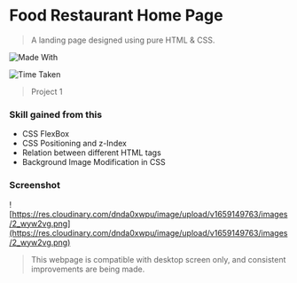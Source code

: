 # Food Restaurant Home Page

> A landing page designed using pure HTML & CSS.

![Made With](https://img.shields.io/badge/Made%20with-HTML%20and%20CSS-brightgreen)

![Time Taken](https://img.shields.io/badge/Time%20Taken-30%20min-red)

> Project 1

### Skill gained from this

- CSS FlexBox
- CSS Positioning and z-Index
- Relation between different HTML tags
- Background Image Modification in CSS

### Screenshot

![https://res.cloudinary.com/dnda0xwpu/image/upload/v1659149763/images/2_wyw2vg.png](https://res.cloudinary.com/dnda0xwpu/image/upload/v1659149763/images/2_wyw2vg.png)

> This webpage is compatible with desktop screen only, and consistent improvements are being made.
